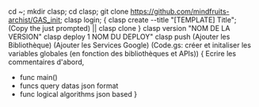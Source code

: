 cd ~;
mkdir clasp;
cd clasp;
git clone https://github.com/mindfruits-archist/GAS_init;
clasp login;
{
clasp create --title "[TEMPLATE] Title";
(Copy the <scriptID> just prompted)
||
clasp clone <scriptID>
}
clasp version "NOM DE LA VERSION"
clasp deploy 1 NOM DU DEPLOY"
clasp push
(Ajouter les Bibliothèque)
(Ajouter les Services Google)
(Code.gs: créer et initaliser les variables globales (en fonction des bibliothèques et APIs))
{
  Ecrire les commentaires d'abord,
  - func main()
  - funcs query datas json format
  - func logical algorithms json based
}
